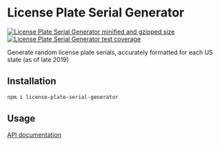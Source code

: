 # License Plate Serial Generator

[![License Plate Serial Generator minified and gzipped size](https://badgen.net/bundlephobia/minzip/license-plate-serial-generator)](https://bundlephobia.com/result?p=license-plate-serial-generator) [![License Plate Serial Generator test coverage](https://badgen.net/codeclimate/coverage/ptrkcsk/license-plate-serial-generator?icon=codeclimate)](https://codeclimate.com/github/ptrkcsk/license-plate-serial-generator)

Generate random license plate serials, accurately formatted for each US state (as of late 2019)

## Installation

```bash
npm i license-plate-serial-generator
```

## Usage

[API documentation](https://ptrkcsk.github.io/license-plate-serial-generator/)

